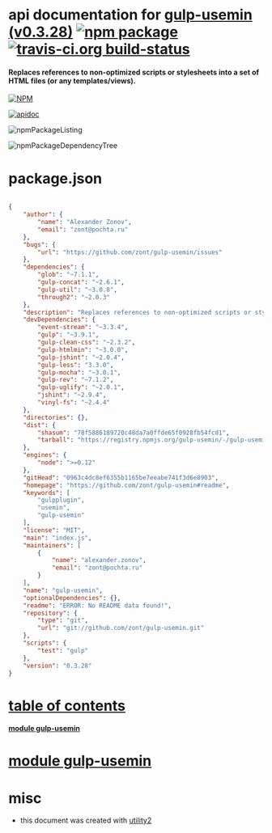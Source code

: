 # api documentation for  [gulp-usemin (v0.3.28)](https://github.com/zont/gulp-usemin#readme)  [![npm package](https://img.shields.io/npm/v/npmdoc-gulp-usemin.svg?style=flat-square)](https://www.npmjs.org/package/npmdoc-gulp-usemin) [![travis-ci.org build-status](https://api.travis-ci.org/npmdoc/node-npmdoc-gulp-usemin.svg)](https://travis-ci.org/npmdoc/node-npmdoc-gulp-usemin)
#### Replaces references to non-optimized scripts or stylesheets into a set of HTML files (or any templates/views).

[![NPM](https://nodei.co/npm/gulp-usemin.png?downloads=true)](https://www.npmjs.com/package/gulp-usemin)

[![apidoc](https://npmdoc.github.io/node-npmdoc-gulp-usemin/build/screenCapture.buildNpmdoc.browser._2Fhome_2Ftravis_2Fbuild_2Fnpmdoc_2Fnode-npmdoc-gulp-usemin_2Ftmp_2Fbuild_2Fapidoc.html.png)](https://npmdoc.github.io/node-npmdoc-gulp-usemin/build..beta..travis-ci.org/apidoc.html)

![npmPackageListing](https://npmdoc.github.io/node-npmdoc-gulp-usemin/build/screenCapture.npmPackageListing.svg)

![npmPackageDependencyTree](https://npmdoc.github.io/node-npmdoc-gulp-usemin/build/screenCapture.npmPackageDependencyTree.svg)



# package.json

```json

{
    "author": {
        "name": "Alexander Zonov",
        "email": "zont@pochta.ru"
    },
    "bugs": {
        "url": "https://github.com/zont/gulp-usemin/issues"
    },
    "dependencies": {
        "glob": "~7.1.1",
        "gulp-concat": "~2.6.1",
        "gulp-util": "~3.0.8",
        "through2": "~2.0.3"
    },
    "description": "Replaces references to non-optimized scripts or stylesheets into a set of HTML files (or any templates/views).",
    "devDependencies": {
        "event-stream": "~3.3.4",
        "gulp": "~3.9.1",
        "gulp-clean-css": "~2.3.2",
        "gulp-htmlmin": "~3.0.0",
        "gulp-jshint": "~2.0.4",
        "gulp-less": "3.3.0",
        "gulp-mocha": "~3.0.1",
        "gulp-rev": "~7.1.2",
        "gulp-uglify": "~2.0.1",
        "jshint": "~2.9.4",
        "vinyl-fs": "~2.4.4"
    },
    "directories": {},
    "dist": {
        "shasum": "78f5886189720c48da7a0ffde65f0928fb54fcd1",
        "tarball": "https://registry.npmjs.org/gulp-usemin/-/gulp-usemin-0.3.28.tgz"
    },
    "engines": {
        "node": ">=0.12"
    },
    "gitHead": "0963c4dc8ef6355b1165be7eeabe741f3d6e8903",
    "homepage": "https://github.com/zont/gulp-usemin#readme",
    "keywords": [
        "gulpplugin",
        "usemin",
        "gulp-usemin"
    ],
    "license": "MIT",
    "main": "index.js",
    "maintainers": [
        {
            "name": "alexander.zonov",
            "email": "zont@pochta.ru"
        }
    ],
    "name": "gulp-usemin",
    "optionalDependencies": {},
    "readme": "ERROR: No README data found!",
    "repository": {
        "type": "git",
        "url": "git://github.com/zont/gulp-usemin.git"
    },
    "scripts": {
        "test": "gulp"
    },
    "version": "0.3.28"
}
```



# <a name="apidoc.tableOfContents"></a>[table of contents](#apidoc.tableOfContents)

#### [module gulp-usemin](#apidoc.module.gulp-usemin)



# <a name="apidoc.module.gulp-usemin"></a>[module gulp-usemin](#apidoc.module.gulp-usemin)



# misc
- this document was created with [utility2](https://github.com/kaizhu256/node-utility2)
